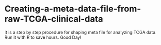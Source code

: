 # Creating-a-meta-data-file-from-raw-TCGA-clinical-data

It is a step by step procedure for shaping meta file for analyzing TCGA data. 
Run it with R to save hours.
Good Day!
